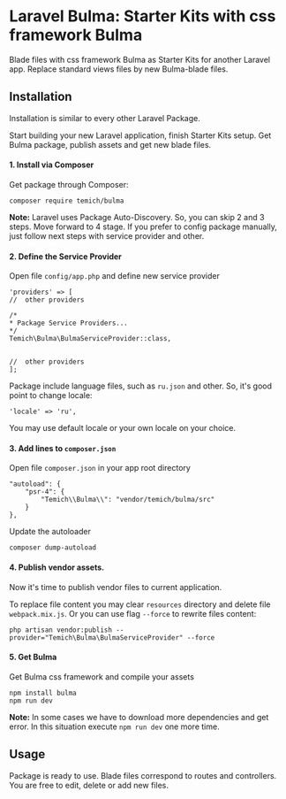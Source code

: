 # Laravel Bulma: Starter Kits with css framework Bulma

Blade files with css framework Bulma as Starter Kits for another Laravel app.
Replace standard views files by new Bulma-blade files.

## Installation

Installation is similar to every other Laravel Package.

Start building your new Laravel application, finish Starter Kits setup.
Get Bulma package, publish assets and get new blade files.


#### 1. Install via Composer

Get package through Composer:

```
composer require temich/bulma
```

**Note:** Laravel uses Package Auto-Discovery. So, you can skip 2 and 3 steps. Move forward to 4 stage.
If you prefer to config package manually, just follow next steps with service provider and other.

#### 2. Define the Service Provider

Open file `config/app.php` and define new service provider

```
'providers' => [
//  other providers

/*
* Package Service Providers...
*/
Temich\Bulma\BulmaServiceProvider::class,


//  other providers
];
```

Package include language files, such as `ru.json` and other.
So, it's good point to change locale:

```
'locale' => 'ru',
```

You may use default locale or your own locale on your choice.


#### 3. Add lines to `composer.json`

Open file `composer.json` in your app root directory

```
"autoload": {
    "psr-4": {
		"Temich\\Bulma\\": "vendor/temich/bulma/src"
    }
},
```

Update the autoloader
```
composer dump-autoload
```


#### 4. Publish vendor assets.

Now it's time to publish vendor files to current application.

To replace file content you may clear `resources` directory and delete file `webpack.mix.js`.
Or you can use flag `--force` to rewrite files content:

```
php artisan vendor:publish --provider="Temich\Bulma\BulmaServiceProvider" --force
```


#### 5. Get Bulma

Get Bulma css framework and compile your assets

```
npm install bulma
npm run dev
```

**Note:** In some cases we have to download more dependencies and get error.
In this situation execute `npm run dev` one more time.


## Usage

Package is ready to use. Blade files correspond to routes and controllers.
You are free to edit, delete or add new files.
